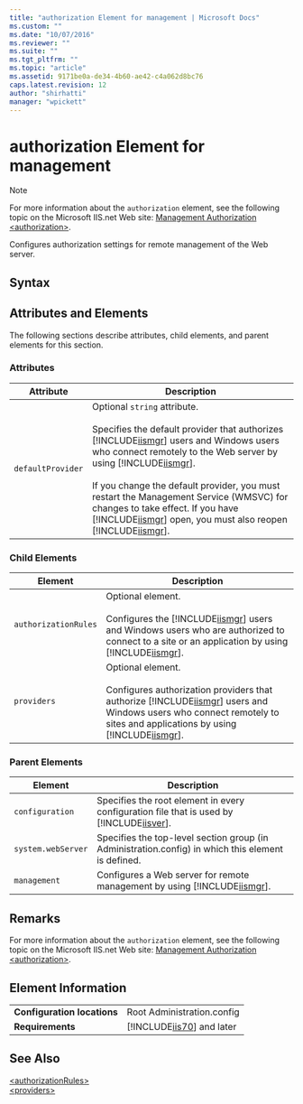 ```yaml
---
title: "authorization Element for management | Microsoft Docs"
ms.custom: ""
ms.date: "10/07/2016"
ms.reviewer: ""
ms.suite: ""
ms.tgt_pltfrm: ""
ms.topic: "article"
ms.assetid: 9171be0a-de34-4b60-ae42-c4a062d8bc76
caps.latest.revision: 12
author: "shirhatti"
manager: "wpickett"
---
```

# authorization Element for management
> [!NOTE]
>  For more information about the `authorization` element, see the following topic on the Microsoft IIS.net Web site: [Management Authorization \<authorization>](http://www.iis.net/ConfigReference/system.webServer/management/authorization).  
  
 Configures authorization settings for remote management of the Web server.  
  
## Syntax  
  
## Attributes and Elements  
 The following sections describe attributes, child elements, and parent elements for this section.  
  
### Attributes  
  
|Attribute|Description|  
|---------------|-----------------|  
|`defaultProvider`|Optional `string` attribute.<br /><br /> Specifies the default provider that authorizes [!INCLUDE[iismgr](../../reference/admin/includes/iismgr-md.md)] users and Windows users who connect remotely to the Web server by using [!INCLUDE[iismgr](../../reference/admin/includes/iismgr-md.md)].<br /><br /> If you change the default provider, you must restart the Management Service (WMSVC) for changes to take effect. If you have [!INCLUDE[iismgr](../../reference/admin/includes/iismgr-md.md)] open, you must also reopen [!INCLUDE[iismgr](../../reference/admin/includes/iismgr-md.md)].|  
  
### Child Elements  
  
|Element|Description|  
|-------------|-----------------|  
|`authorizationRules`|Optional element.<br /><br /> Configures the [!INCLUDE[iismgr](../../reference/admin/includes/iismgr-md.md)] users and Windows users who are authorized to connect to a site or an application by using [!INCLUDE[iismgr](../../reference/admin/includes/iismgr-md.md)].|  
|`providers`|Optional element.<br /><br /> Configures authorization providers that authorize [!INCLUDE[iismgr](../../reference/admin/includes/iismgr-md.md)] users and Windows users who connect remotely to sites and applications by using [!INCLUDE[iismgr](../../reference/admin/includes/iismgr-md.md)].|  
  
### Parent Elements  
  
|Element|Description|  
|-------------|-----------------|  
|`configuration`|Specifies the root element in every configuration file that is used by [!INCLUDE[iisver](../../reference/admin/includes/iisver-md.md)].|  
|`system.webServer`|Specifies the top-level section group (in Administration.config) in which this element is defined.|  
|`management`|Configures a Web server for remote management by using [!INCLUDE[iismgr](../../reference/admin/includes/iismgr-md.md)].|  
  
## Remarks  
 For more information about the `authorization` element, see the following topic on the Microsoft IIS.net Web site: [Management Authorization \<authorization>](http://www.iis.net/ConfigReference/system.webServer/management/authorization).  
  
## Element Information  
  
|||  
|-|-|  
|**Configuration locations**|Root Administration.config|  
|**Requirements**|[!INCLUDE[iis70](../../reference/admin/includes/iis70-md.md)] and later|  
  
## See Also  
 [\<authorizationRules>](../../reference/admin/authorizationrules-element-for-authorization.md)   
 [\<providers>](../../reference/admin/providers-element-for-authorization.md)